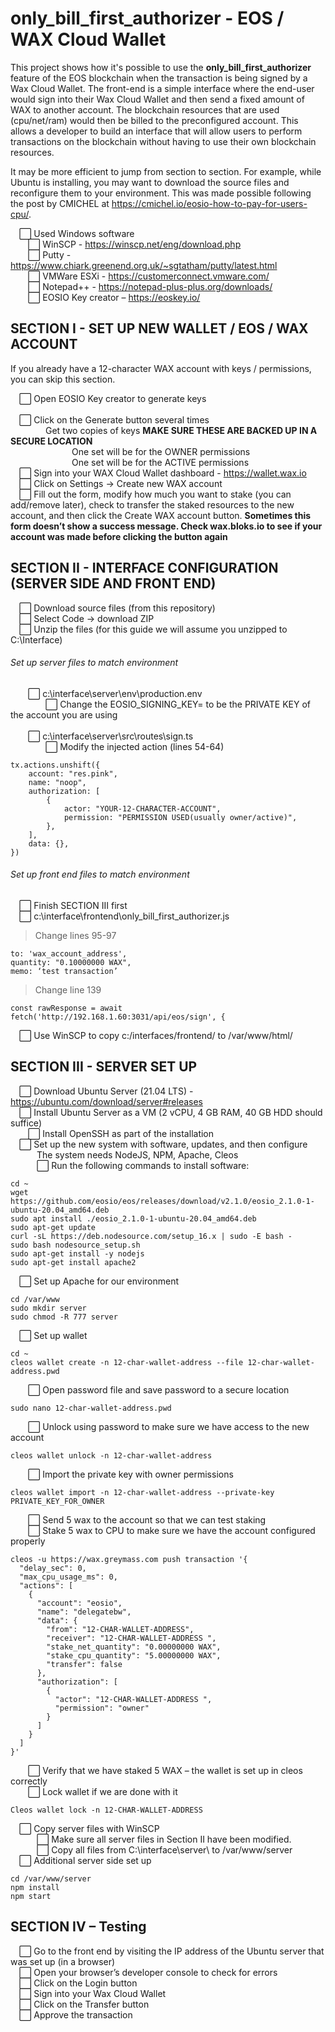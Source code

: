 # only_bill_first_authorizer - EOS / WAX Cloud Wallet

This project shows how it's possible to use the **only_bill_first_authorizer** feature of the EOS blockchain when the transaction is being signed by a Wax Cloud Wallet. 
The front-end is a simple interface where the end-user would sign into their Wax Cloud Wallet and then send a fixed amount of WAX to another account. 
The blockchain resources that are used (cpu/net/ram) would then be billed to the preconfigured account. 
This allows a developer to build an interface that will allow users to perform transactions on the blockchain without having to use their own blockchain resources.

It may be more efficient to jump from section to section. For example, while Ubuntu is installing, you may want to download the source files and reconfigure them to your environment.
This was made possible following the post by CMICHEL at https://cmichel.io/eosio-how-to-pay-for-users-cpu/.

&emsp;⬜ Used Windows software<BR>
&emsp;&emsp;⬜ WinSCP - https://winscp.net/eng/download.php	<BR>
&emsp;&emsp;⬜ Putty - https://www.chiark.greenend.org.uk/~sgtatham/putty/latest.html	<BR>
&emsp;&emsp;⬜ VMWare ESXi - https://customerconnect.vmware.com/	<BR>
&emsp;&emsp;⬜ Notepad++ - https://notepad-plus-plus.org/downloads/	<BR>
&emsp;&emsp;⬜ EOSIO Key	creator – https://eoskey.io/

## SECTION I - SET UP NEW WALLET / EOS / WAX ACCOUNT

If you already have a 12-character WAX account with keys / permissions, you can skip this section.<p>

&emsp;⬜ Open EOSIO Key creator to generate keys<BR>		 
&emsp;⬜ Click on the Generate button several times<BR>
&emsp;&emsp;&emsp;&emsp;Get two copies of keys <B>MAKE SURE THESE ARE BACKED UP IN A SECURE LOCATION</b><BR>
&emsp;&emsp;&emsp;&emsp;&emsp;&emsp;&emsp;One set will be for the OWNER permissions<BR>
&emsp;&emsp;&emsp;&emsp;&emsp;&emsp;&emsp;One set will be for the ACTIVE permissions<BR>
&emsp;⬜ Sign into your WAX Cloud Wallet dashboard - https://wallet.wax.io<BR>
&emsp;⬜ Click on Settings -> Create new WAX account<BR>
&emsp;⬜ Fill out the form, modify how much you want to stake (you can add/remove later), check to transfer 
       the staked resources to the new account, and then click the Create WAX account button. <B>Sometimes this form doesn’t show a success message. Check wax.bloks.io to see if your account was made before clicking the button again</b>

## SECTION II - INTERFACE CONFIGURATION (SERVER SIDE AND FRONT END)
&emsp;⬜ Download source files (from this repository)<BR>
&emsp;⬜ Select Code -> download ZIP<BR>
&emsp;⬜ Unzip the files (for this guide we will assume you unzipped to C:\Interface\)<BR>
###### Set up server files to match environment<BR>
&emsp;&emsp;⬜ c:\interface\server\env\production.env<BR>
&emsp;&emsp;&emsp;&emsp;⬜ Change the EOSIO_SIGNING_KEY= to be the PRIVATE KEY of the account you are using<BR>		
&emsp;&emsp;⬜ c:\interface\server\src\routes\sign.ts<BR>
&emsp;&emsp;&emsp;&emsp;⬜ Modify the injected action (lines 54-64)<BR>
```
tx.actions.unshift({
	account: "res.pink",
	name: "noop",
	authorization: [
		{
			actor: "YOUR-12-CHARACTER-ACCOUNT",
			permission: "PERMISSION USED(usually owner/active)",
		},
	],
	data: {},
})	
```
###### Set up front end files to match environment
&emsp;⬜ Finish SECTION III first <br>
&emsp;⬜ c:\interface\frontend\only_bill_first_authorizer.js <br>
> Change lines 95-97 <br>
```
to: 'wax_account_address',
quantity: "0.10000000 WAX",
memo: ‘test transaction’
```
> Change line 139 <br>
```
const rawResponse = await fetch('http://192.168.1.60:3031/api/eos/sign', {
```
&emsp;⬜ Use WinSCP to copy c:/interfaces/frontend/ to /var/www/html/

## SECTION III - SERVER SET UP

&emsp;⬜ Download Ubuntu Server (21.04 LTS) - https://ubuntu.com/download/server#releases <br>
&emsp;⬜ Install Ubuntu Server as a VM (2 vCPU, 4 GB RAM, 40 GB HDD should suffice) <br>
&emsp;&emsp;⬜ Install OpenSSH as part of the installation <br>
&emsp;⬜ Set up the new system with software, updates, and then configure <br>
&emsp;&emsp;&emsp;The system needs NodeJS, NPM, Apache, Cleos <br>
&emsp;&emsp;&emsp;⬜ Run the following commands to install software: <br>
```
cd ~
wget https://github.com/eosio/eos/releases/download/v2.1.0/eosio_2.1.0-1-ubuntu-20.04_amd64.deb
sudo apt install ./eosio_2.1.0-1-ubuntu-20.04_amd64.deb
sudo apt-get update
curl -sL https://deb.nodesource.com/setup_16.x | sudo -E bash -
sudo bash nodesource_setup.sh
sudo apt-get install -y nodejs
sudo apt-get install apache2
```
&emsp;⬜ Set up Apache for our environment <br>
```
cd /var/www
sudo mkdir server
sudo chmod -R 777 server
```
&emsp;⬜ Set up wallet <br>
```
cd ~
cleos wallet create -n 12-char-wallet-address --file 12-char-wallet-address.pwd
```
&emsp;&emsp;⬜ Open password file and save password to a secure location
```
sudo nano 12-char-wallet-address.pwd
```
&emsp;&emsp;⬜ Unlock using password to make sure we have access to the new account
```
cleos wallet unlock -n 12-char-wallet-address
```
&emsp;&emsp;⬜ Import the private key with owner permissions
```
cleos wallet import -n 12-char-wallet-address --private-key PRIVATE_KEY_FOR_OWNER
```
&emsp;&emsp;⬜ Send 5 wax to the account so that we can test staking <BR>
&emsp;&emsp;⬜ Stake 5 wax to CPU to make sure we have the account configured properly
```
cleos -u https://wax.greymass.com push transaction '{
  "delay_sec": 0,
  "max_cpu_usage_ms": 0,
  "actions": [
    {
      "account": "eosio",
      "name": "delegatebw",
      "data": {
        "from": "12-CHAR-WALLET-ADDRESS",
        "receiver": "12-CHAR-WALLET-ADDRESS ",
        "stake_net_quantity": "0.00000000 WAX",
        "stake_cpu_quantity": "5.00000000 WAX",
        "transfer": false
      },
      "authorization": [
        {
          "actor": "12-CHAR-WALLET-ADDRESS ",
          "permission": "owner"
        }
      ]
    }
  ]
}'
```
&emsp;&emsp;⬜ Verify that we have staked 5 WAX – the wallet is set up in cleos correctly <BR>
&emsp;&emsp;⬜ Lock wallet if we are done with it
```	
Cleos wallet lock -n 12-CHAR-WALLET-ADDRESS
```

&emsp;⬜ Copy server files with WinSCP <BR>
&emsp;&emsp;&emsp;⬜ Make sure all server files in Section II have been modified. <BR>
&emsp;&emsp;&emsp;⬜ Copy all files from C:\interface\server\ to /var/www/server <BR>
&emsp;⬜ Additional server side set up <BR>
```
cd /var/www/server
npm install
npm start
```
## SECTION IV – Testing
&emsp;⬜ Go to the front end by visiting the IP address of the Ubuntu server that was set up (in a browser) <BR>
&emsp;⬜ Open your browser’s developer console to check for errors <BR>
&emsp;⬜ Click on the Login button <BR>
&emsp;⬜ Sign into your Wax Cloud Wallet <BR>
&emsp;⬜ Click on the Transfer button <BR>
&emsp;⬜ Approve the transaction <BR>
